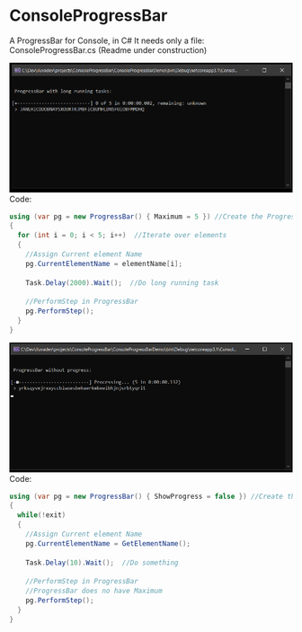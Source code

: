# ConsoleProgressBar
A ProgressBar for Console, in C# 
It needs only a file: ConsoleProgressBar.cs
(Readme under construction)

![Screencapture ConsoleProgressBar with DefaultConfig: LongRunning](Images/ProgressBarConsole-DefaultConfig-LongRunning.gif)
Code:
```csharp
using (var pg = new ProgressBar() { Maximum = 5 }) //Create the ProgressBar
{
  for (int i = 0; i < 5; i++)  //Iterate over elements
  {
    //Assign Current element Name
    pg.CurrentElementName = elementName[i];
		
    Task.Delay(2000).Wait();  //Do long running task
		
    //PerformStep in ProgressBar
    pg.PerformStep();
  }
}
```
 
 ![Screencapture ConsoleProgressBar without Progress (only Marquee)](Images/ProgressBarConsole-DefaultConfig-NoProgress.gif)
Code:
```csharp
using (var pg = new ProgressBar() { ShowProgress = false }) //Create the ProgressBar
{
  while(!exit)
  {
    //Assign Current element Name
    pg.CurrentElementName = GetElementName();
		
    Task.Delay(10).Wait();  //Do something
		
    //PerformStep in ProgressBar
    //ProgressBar does no have Maximum
    pg.PerformStep();
  }
}
```
